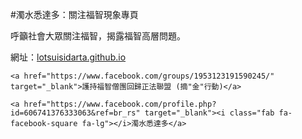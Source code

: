 #濁水悉達多：關注福智現象專頁

呼籲社會大眾關注福智，揭露福智高層問題。

網址：<a href="lotsuisidarta.github.io">lotsuisidarta.github.io</a>

	<a href="https://www.facebook.com/groups/1953123191590245/" target="_blank">護持福智僧團回歸正法聯盟 (摘"金"行動)</a>

	<a href="https://www.facebook.com/profile.php?id=606741376333063&ref=br_rs" target="_blank"><i class="fab fa-facebook-square fa-lg"></i>濁水悉達多</a>